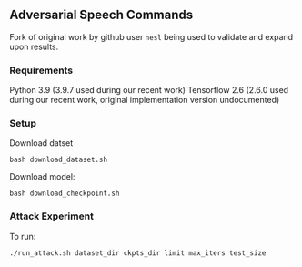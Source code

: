 ## Adversarial Speech Commands
Fork of original work by github user `nesl` being used to validate and expand upon results.


### Requirements
Python 3.9 (3.9.7 used during our recent work)
Tensorflow 2.6 (2.6.0 used during our recent work, original implementation version undocumented)

### Setup

Download datset
```
bash download_dataset.sh
```

Download model:
```
bash download_checkpoint.sh
```
### Attack Experiment
To run:
```
./run_attack.sh dataset_dir ckpts_dir limit max_iters test_size
```
